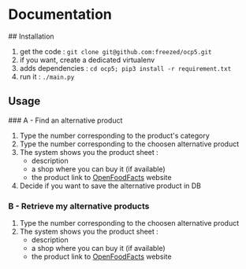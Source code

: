 # Documentation

## Installation

1. get the code : `git clone git@github.com:freezed/ocp5.git`
2. if you want, create a dedicated virtualenv
3. adds dependencies : `cd ocp5; pip3 install -r requirement.txt`
4. run it : `./main.py`

## Usage

### A - Find an alternative product

1. Type the number corresponding to the product's category
2. Type the number corresponding to the choosen alternative product
3. The system shows you the product sheet :
     - description
     - a shop where you can buy it (if available)
     - the product link to [OpenFoodFacts](https://fr.openfoodfacts.org/) website
4. Decide if you want to save the alternative product in DB

### B - Retrieve my alternative products

1. Type the number corresponding to the choosen alternative product
2. The system shows you the product sheet :
     - description
     - a shop where you can buy it (if available)
     - the product link to [OpenFoodFacts](https://fr.openfoodfacts.org/) website
